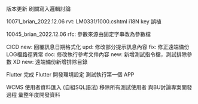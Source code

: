 版本更新
刷關寫入邏輯討論

10071_brian_2022.12.06
rvt: LM0331/1000.cshtml i18N key 誤植

10045_brian_2022.12.06
rfc: 參數來源由固定字串改為參數檔

CICD
new: 回覆訊息日期格式化
upd: 修改部分提示訊息內容
fix: 修正遠端備份LOG檔路徑異常
doc: 修改執行參考文件內容
new: 新增測試指令檔，測試排除參數 XD
new: 遠端備份新增排除目錄

Flutter
完成 Flutter 開發環境設定
測試執行第一個 APP

WCMS
使用者資料匯入 (自組SQL語法)
移除所有測試使用者
與BU討論專案開發過程
彙整年度開發資料